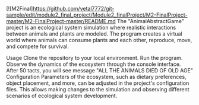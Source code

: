 [![M2Final]https://github.com/vetal7772/git-sample/edit/module2_final_project/Module2_finalProject/M2-FinalProject-master/M2-FinalProject-master/README.md
The "AnimalAbstractGame" project is an ecological system simulation where realistic interactions between animals and plants are modeled. The program creates a virtual world where animals can consume plants and each other, reproduce, move, and compete for survival.

Usage
Clone the repository to your local environment.
Run the program.
Observe the dynamics of the ecosystem through the console interface.
After 50 tacts, you will see message "ALL THE ANIMALS DIED OF OLD AGE"
Configuration
Parameters of the ecosystem, such as dietary preferences, object placement, and more, can be adjusted in the project's configuration files. This allows making changes to the simulation and observing different scenarios of ecological system development.
